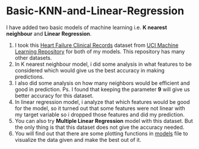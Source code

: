 # Basic-KNN-and-Linear-Regression

I have added two basic models of machine learning i.e. **K nearest neighbour** and **Linear Regression**.
1.  I took this [Heart Failure Clinical Records](datasets/heart_failure_clinical_records_dataset.csv) dataset from [UCI Machine Learning Repository](https://archive.ics.uci.edu/ml/datasets.php) for both of my models. This repository has many other datasets.  
2.  In K nearest neighbour model, i did some analysis in what features to be considered which would give us the best accuracy in making predictions.
3.  I also did some analysis on how many neighbors would be efficient and good in prediction. Ps. I found that keeping the parameter **9** will give us better accuracy for this dataset.
4.  In linear regression model, i analyze that which features would be good for the model, so it turned out that some features were not linear with my target variable so i dropped those features and did my prediction.
5.  You can also try **Multiple Linear Regression** model with this dataset. But the only thing is that this dataset does not give the accuracy needed.
6.  You will find out that there are some plotting functions in [models](model.py) file to visualize the data given and make the best out of it.
